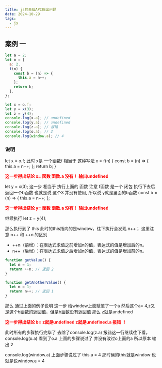 ```yaml
---
title: js的基础API输出问题
date: 2024-10-29
tags:
  - js
---
```


## 案例 一

```js
let a = 2;
let o = {
  a: 2,
  f(n) {
    const b = (n) => {
      this.a = n++;
    };
    return b;
  },
};

let x = o.f;
let y = x(3);
let z = y(4);
console.log(x.a); // undefined 
console.log(y.a); // undefined 
console.log(z.a); // 报错
console.log(o.a); // 2
console.log(window.a); // 4
```

### 说明

let x = o.f; 此时 x是 一个函数f 
相当于 这种写法 x = f(n) {
    const b = (n) => {
      this.a = n++;
    };
    return b;
}

<b style="color:red"> 这一步得出结论 x= 函数  函数.a 没有！  输出undefined </b>

let y = x(3); 
这一步 相当于 执行上面的 函数  注意 f函数 是一个 闭包  执行下去后 返回一个b函数 也就是说 这个3 并没有使用, 所以说 y就是里面的b函数 const b = (n) => {
      this.a = n++;
};

<b style="color:red"> 这一步得出结论 y= 函数  函数.a 没有！  输出undefined </b>

继续执行 let z = y(4);

那么执行到了 this 此时的this指向的是window，往下执行会发现 n++； 这里注意 n++ 和 ++n 的区别

- ++n（前增）：在表达式求值之前增加n的值，表达式的值是增加后的n。
- n++（后增）：在表达式求值之后增加n的值，表达式的值是增加前的n。

```js
function getValue() {
  let n = 1;
  return ++n; // 返回 2
}

function getAnotherValue() {
  let n = 1;
  return n++; // 返回 1
}
```

那么 通过上面的例子说明 这一步 给window上面赋值了一个a   然后这个a= 4,z又是这个b函数的返回值，但是b函数没有返回值  那么 z就是undefined

<b style="color:red"> 这一步得出结论 b= z就是undefined  z就是undefined.a 报错 ！</b>

此时所有的步骤执行完毕了 去除了console.log(z.a) 报错这一行继续往下看， console.log(o.a) 看到了o.a 上面的步骤说过了 并没有改过o上面的a 所以原本 输出 2

console.log(window.a) 上面步骤说过了 this.a = 4 那时候的this就是window 也就是说window.a = 4
